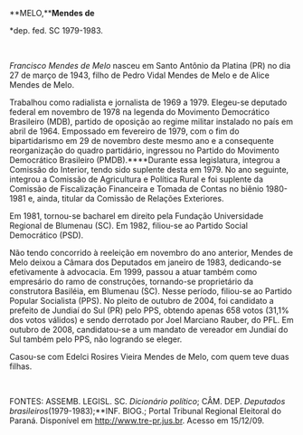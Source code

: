 **MELO,****Mendes de**

\*dep. fed. SC 1979-1983.

 

*Francisco Mendes de Melo* nasceu em Santo Antônio da Platina (PR) no
dia 27 de março de 1943, filho de Pedro Vidal Mendes de Melo e de Alice
Mendes de Melo.

Trabalhou como radialista e jornalista de 1969 a 1979. Elegeu-se
deputado federal em novembro de 1978 na legenda do Movimento Democrático
Brasileiro (MDB), partido de oposição ao regime militar instalado no
país em abril de 1964. Empossado em fevereiro de 1979, com o fim do
bipartidarismo em 29 de novembro deste mesmo ano e a consequente
reorganização do quadro partidário, ingressou no Partido do Movimento
Democrático Brasileiro (PMDB).****Durante essa legislatura, integrou a
Comissão do Interior, tendo sido suplente desta em 1979. No ano
seguinte, integrou a Comissão de Agricultura e Política Rural e foi
suplente da Comissão de Fiscalização Financeira e Tomada de Contas no
biênio 1980-1981 e, ainda, titular da Comissão de Relações Exteriores.

Em 1981, tornou-se bacharel em direito pela Fundação Universidade
Regional de Blumenau (SC). Em 1982, filiou-se ao Partido Social
Democrático (PSD).

Não tendo concorrido à reeleição em novembro do ano anterior, Mendes de
Melo deixou a Câmara dos Deputados em janeiro de 1983, dedicando-se
efetivamente à advocacia. Em 1999, passou a atuar também como empresário
do ramo de construções, tornando-se proprietário da construtora
Basiléia, em Blumenau (SC). Nesse período, filiou-se ao Partido Popular
Socialista (PPS). No pleito de outubro de 2004, foi candidato a prefeito
de Jundiaí do Sul (PR) pelo PPS, obtendo apenas 658 votos (31,1% dos
votos válidos) e sendo derrotado por Joel Marciano Rauber, do PFL. Em
outubro de 2008, candidatou-se a um mandato de vereador em Jundiaí do
Sul também pelo PPS, não logrando se eleger.

Casou-se com Edelci Rosires Vieira Mendes de Melo, com quem teve duas
filhas.

 

FONTES: ASSEMB. LEGISL. SC. *Dicionário político*; CÂM. DEP. *Deputados
brasileiros*(1979-1983);**INF. BIOG.; Portal Tribunal Regional Eleitoral
do Paraná. Disponível em http://www.tre-pr.jus.br. Acesso em 15/12/09.

 
